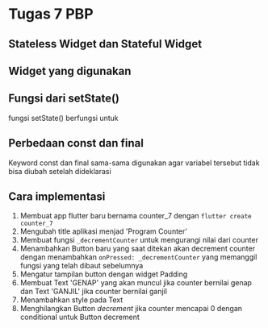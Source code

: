 # Tugas 7 PBP

## Stateless Widget dan Stateful Widget 

## Widget yang digunakan

## Fungsi dari setState()
fungsi setState() berfungsi untuk

## Perbedaan const dan final
Keyword const dan final sama-sama digunakan agar variabel tersebut tidak bisa diubah setelah dideklarasi

## Cara implementasi
 1. Membuat app flutter baru bernama counter_7 dengan `flutter create counter_7`
 2. Mengubah title aplikasi menjad 'Program Counter'
 3. Membuat fungsi `_decrementCounter` untuk mengurangi nilai dari counter
 4. Menambahkan Button baru yang saat ditekan akan decrement counter dengan menambahkan `onPressed: _decrementCounter` yang memanggil fungsi yang telah dibaut sebelumnya
 5. Mengatur tampilan button dengan widget Padding
 6. Membuat Text 'GENAP' yang akan muncul jika counter bernilai genap dan Text 'GANJIL' jika counter bernilai ganjil
 7. Menambahkan style pada Text
 8. Menghilangkan Button _decrement_ jika counter mencapai 0 dengan conditional untuk Button decrement
